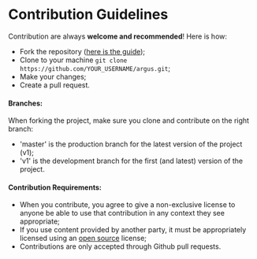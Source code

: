# Contribution Guidelines

Contribution are always **welcome and recommended**! Here is how:

- Fork the repository ([here is the guide](https://help.github.com/articles/fork-a-repo/));
- Clone to your machine ```git clone https://github.com/YOUR_USERNAME/argus.git```;
- Make your changes;
- Create a pull request.

#### Branches:

When forking the project, make sure you clone and contribute on the right branch:
- 'master' is the production branch for the latest version of the project (v1);
- 'v1' is the development branch for the first (and latest) version of the project.

#### Contribution Requirements:

- When you contribute, you agree to give a non-exclusive license to anyone be able to use that contribution in any context they see appropriate;
- If you use content provided by another party, it must be appropriately licensed using an [open source](http://opensource.org/licenses) license;
- Contributions are only accepted through Github pull requests.
